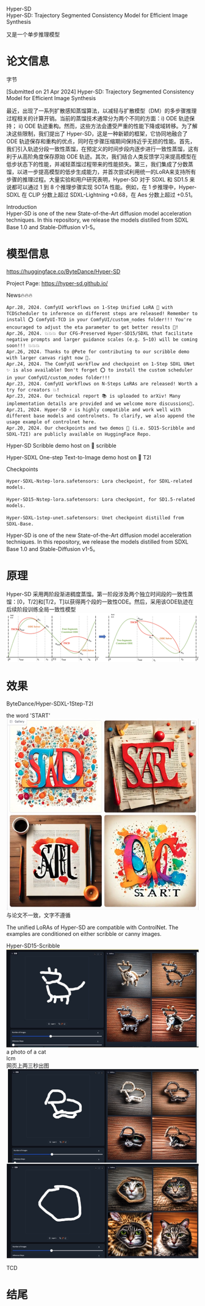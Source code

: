 Hyper-SD     
Hyper-SD: Trajectory Segmented Consistency Model for Efficient Image Synthesis

又是一个单步推理模型


# 论文信息
字节    

[Submitted on 21 Apr 2024]
Hyper-SD: Trajectory Segmented Consistency Model for Efficient Image Synthesis


最近，出现了一系列扩散感知蒸馏算法，以减轻与扩散模型（DM）的多步骤推理过程相关的计算开销。当前的蒸馏技术通常分为两个不同的方面：i) ODE 轨迹保持； ii) ODE 轨迹重构。然而，这些方法会遭受严重的性能下降或域转移。为了解决这些限制，我们提出了 Hyper-SD，这是一种新颖的框架，它协同地融合了 ODE 轨迹保存和重构的优点，同时在步骤压缩期间保持近乎无损的性能。首先，我们引入轨迹分段一致性蒸馏，在预定义的时间步段内逐步进行一致性蒸馏，这有利于从高阶角度保存原始 ODE 轨迹。其次，我们结合人类反馈学习来提高模型在低步状态下的性能，并减轻蒸馏过程带来的性能损失。第三，我们集成了分数蒸馏，以进一步提高模型的低步生成能力，并首次尝试利用统一的LoRA来支持所有步骤的推理过程。大量实验和用户研究表明，Hyper-SD 对于 SDXL 和 SD1.5 来说都可以通过 1 到 8 个推理步骤实现 SOTA 性能。例如，在 1 步推理中，Hyper-SDXL 在 CLIP 分数上超过 SDXL-Lightning +0.68，在 Aes 分数上超过 +0.51。


Introduction    
Hyper-SD is one of the new State-of-the-Art diffusion model acceleration techniques. In this repository, we release the models distilled from SDXL Base 1.0 and Stable-Diffusion v1-5。





# 模型信息
https://huggingface.co/ByteDance/Hyper-SD

Project Page: https://hyper-sd.github.io/


News🔥🔥🔥

    Apr.28, 2024. ComfyUI workflows on 1-Step Unified LoRA 🥰 with TCDScheduler to inference on different steps are released! Remember to install ⭕️ ComfyUI-TCD in your ComfyUI/custom_nodes folder!!! You're encouraged to adjust the eta parameter to get better results 🌟!
    Apr.26, 2024. 💥💥💥 Our CFG-Preserved Hyper-SD15/SDXL that facilitate negative prompts and larger guidance scales (e.g. 5~10) will be coming soon!!! 💥💥💥
    Apr.26, 2024. Thanks to @Pete for contributing to our scribble demo with larger canvas right now 👏.
    Apr.24, 2024. The ComfyUI workflow and checkpoint on 1-Step SDXL UNet ✨ is also available! Don't forget ⭕️ to install the custom scheduler in your ComfyUI/custom_nodes folder!!!
    Apr.23, 2024. ComfyUI workflows on N-Steps LoRAs are released! Worth a try for creators 💥!
    Apr.23, 2024. Our technical report 📚 is uploaded to arXiv! Many implementation details are provided and we welcome more discussions👏.
    Apr.21, 2024. Hyper-SD ⚡️ is highly compatible and work well with different base models and controlnets. To clarify, we also append the usage example of controlnet here.
    Apr.20, 2024. Our checkpoints and two demos 🤗 (i.e. SD15-Scribble and SDXL-T2I) are publicly available on HuggingFace Repo.



Hyper-SD Scribble demo host on 🤗 scribble

Hyper-SDXL One-step Text-to-Image demo host on 🤗 T2I


Checkpoints

    Hyper-SDXL-Nstep-lora.safetensors: Lora checkpoint, for SDXL-related models.

    Hyper-SD15-Nstep-lora.safetensors: Lora checkpoint, for SD1.5-related models.

    Hyper-SDXL-1step-unet.safetensors: Unet checkpoint distilled from SDXL-Base.

Hyper-SD is one of the new State-of-the-Art diffusion model acceleration techniques. In this repository, we release the models distilled from SDXL Base 1.0 and Stable-Diffusion v1-5。    



# 原理
Hyper-SD 采用两阶段渐进稠度蒸馏。第一阶段涉及两个独立时间段的一致性蒸馏：[0，T/2]和[T/2，T]以获得两个段的一致性ODE。然后，采用该ODE轨迹在后续阶段训练全局一致性模型     
![alt text](assets/Hyper-SD/image.png)     








# 效果
ByteDance/Hyper-SDXL-1Step-T2I      

the word 'START'   
![alt text](assets/Hyper-SD/image-1.png)    
与论文不一致，文字不遵循    

The unified LoRAs of Hyper-SD are compatible with ControlNet. The examples are conditioned on either scribble or canny images.    

Hyper-SD15-Scribble     
![alt text](assets/Hyper-SD/image.jpeg)    
a photo of a cat   
lcm   
网页上两三秒出图  
![alt text](assets/Hyper-SD/image-1.jpeg)      
![alt text](assets/Hyper-SD/image-2.jpeg)    

TCD



# 结尾


